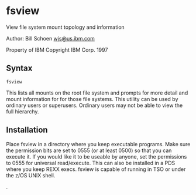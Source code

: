 # fsview

View file system mount topology and information

Author: Bill Schoen <wjs@us.ibm.com>

Property of IBM
Copyright IBM Corp. 1997

## Syntax
    
    fsview

This lists all mounts on the root file system and prompts for more detail and mount information for for those file systems.  This utility can be used by ordinary users or superusers.  Ordinary users may not be able to view the full hierarchy.


## Installation

Place fsview in a directory where you keep executable programs.  Make sure the permission bits are set to 0555 (or at least 0500)  so that you can execute it.  If you would like it to be useable by anyone, set the permissions to 0555 for universal read/execute.  This can also be installed in a PDS where you keep REXX execs.  fsview is capable of running in TSO or under the z/OS UNIX shell.

.
